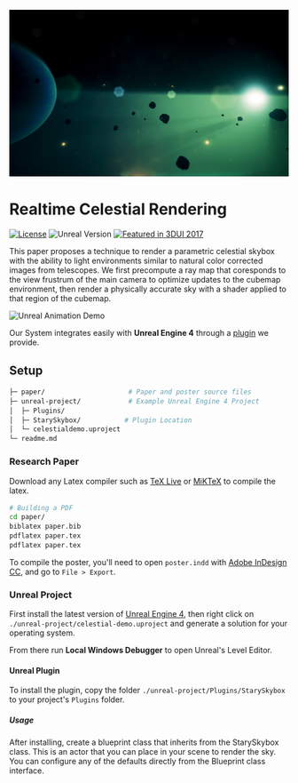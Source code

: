 ![Cover Image][cover-img]

# Realtime Celestial Rendering

[![License][license-img]][license-url]
![Unreal Version][release-img]
[![Featured in 3DUI 2017][3dui-img]][3dui-url]

This paper proposes a technique to render a parametric celestial skybox with the ability to light environments similar to natural color corrected images from telescopes. We first precompute a ray map that coresponds to the view frustrum of the main camera to optimize updates to the cubemap environment, then render a physically accurate sky with a shader applied to that region of the cubemap. 

![Unreal Animation Demo](images/gameanimation.gif)

Our System integrates easily with **Unreal Engine 4** through a [plugin](unreal-project/Plugins/StarySkybox) we provide.

## Setup

```bash
├─ paper/                     # Paper and poster source files
├─ unreal-project/            # Example Unreal Engine 4 Project
│  ├─ Plugins/
│  ├─ StarySkybox/           # Plugin Location
│  └─ celestialdemo.uproject
└─ readme.md
```

### Research Paper

Download any Latex compiler such as [TeX Live](https://www.tug.org/texlive/) or [MiKTeX](https://miktex.org/) to compile the latex.

```bash
# Building a PDF
cd paper/
biblatex paper.bib
pdflatex paper.tex
pdflatex paper.tex
```

To compile the poster, you'll need to open `poster.indd` with [Adobe InDesign CC](http://www.adobe.com/products/indesign.html), and go to `File > Export`.

### Unreal Project

First install the latest version of [Unreal Engine 4](https://www.unrealengine.com/download), then right click on `./unreal-project/celestial-demo.uproject` and generate a solution for your operating system. 

From there run **Local Windows Debugger** to open Unreal's Level Editor.

#### Unreal Plugin

To install the plugin, copy the folder `./unreal-project/Plugins/StarySkybox` to your project's `Plugins` folder.

##### Usage

After installing, create a blueprint class that inherits from the StarySkybox class. This is an actor that you can place in your scene to render the sky. You can configure any of the defaults directly from the Blueprint class interface.

[cover-img]: images/asteroids.png
[release-img]: https://img.shields.io/badge/unreal-4.15.0-2a2a2a.svg?style=flat-square
[license-img]: http://img.shields.io/:license-mit-blue.svg?style=flat-square
[license-url]: https://opensource.org/licenses/MIT  
[3dui-img]: https://img.shields.io/badge/3dui-2017-1ab7ea.svg?style=flat-square
[3dui-url]: http://www.3dui.org/
